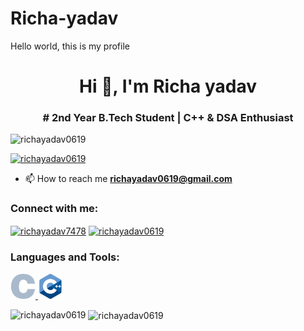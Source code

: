 # Richa-yadav
Hello world, this is my profile
<h1 align="center">Hi 👋, I'm Richa yadav</h1>
<h3 align="center"># 2nd Year B.Tech Student | C++ & DSA Enthusiast</h3>

<p align="left"> <img src="https://komarev.com/ghpvc/?username=richayadav0619&label=Profile%20views&color=0e75b6&style=flat" alt="richayadav0619" /> </p>

<p align="left"> <a href="https://github.com/ryo-ma/github-profile-trophy"><img src="https://github-profile-trophy.vercel.app/?username=richayadav0619" alt="richayadav0619" /></a> </p>

- 📫 How to reach me **richayadav0619@gmail.com**

<h3 align="left">Connect with me:</h3>
<p align="left">
<a href="https://instagram.com/richayadav7478" target="blank"><img align="center" src="https://raw.githubusercontent.com/rahuldkjain/github-profile-readme-generator/master/src/images/icons/Social/instagram.svg" alt="richayadav7478" height="30" width="40" /></a>
<a href="https://www.leetcode.com/richayadav0619" target="blank"><img align="center" src="https://raw.githubusercontent.com/rahuldkjain/github-profile-readme-generator/master/src/images/icons/Social/leet-code.svg" alt="richayadav0619" height="30" width="40" /></a>
</p>

<h3 align="left">Languages and Tools:</h3>
<p align="left"> <a href="https://www.cprogramming.com/" target="_blank" rel="noreferrer"> <img src="https://raw.githubusercontent.com/devicons/devicon/master/icons/c/c-original.svg" alt="c" width="40" height="40"/> </a> <a href="https://www.w3schools.com/cpp/" target="_blank" rel="noreferrer"> <img src="https://raw.githubusercontent.com/devicons/devicon/master/icons/cplusplus/cplusplus-original.svg" alt="cplusplus" width="40" height="40"/> </a> </p>

<p><img align="left" src="https://github-readme-stats.vercel.app/api/top-langs?username=richayadav0619&show_icons=true&locale=en&layout=compact" alt="richayadav0619" /></p>

<p>&nbsp;<img align="center" src="https://github-readme-stats.vercel.app/api?username=richayadav0619&show_icons=true&locale=en" alt="richayadav0619" /></p>
